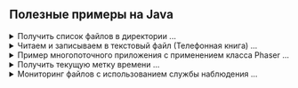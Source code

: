 ## Полезные примеры на Java

<details><summary>Получить список файлов в директории ...</summary>

```java
import java.io.File;
import java.util.Set;
import java.util.stream.Collectors;
import java.util.stream.Stream;

// Пример выводит все файлы в указанной директории + фильтр.
// Фильтрация коллекций с использованием нескольких критериев.

class ListFiles {

    public Set<String> listFilesUsingJavaIO(String dir) {
        return Stream.of(new File(dir).listFiles())
                //.filter(file -> !file.isDirectory())
                .filter(file -> !file.isDirectory() &&  // фильтр: файл не является директорий
                        file.getName().startsWith("GetListFiles")) // фильтр: имя файла начинается с "..."
                .map(File::getName)
                .collect(Collectors.toSet());
    }
}

public class GetListFiles {

    public static void main(String[] args) {
        String dir ="src/main/java/package01/";
        ListFiles listFiles = new ListFiles();
        System.out.println("Получить список файлов в директории: " + dir + "\n..");
        for (String checkFile : listFiles.listFilesUsingJavaIO(dir)) {
            System.out.println(checkFile);
        }
    }
}

/* -------------------------------------------
Получить список файлов в директории: src/main/java/package01/
..
GetListFiles.java
 */
```

[GetListFiles.java](https://github.com/aykononov/JavaExamples/tree/main/src/main/java/package01/GetListFiles.java "https://github.com/aykononov/JavaExamples/tree/main/src/main/java/package01/ListFilesDemo.java")

</details>

<details><summary>Читаем и записываем в текстовый файл (Телефонная книга) ...</summary>

```java
/* Простая база данных телефонных номеров, построенная на основе
   чтения и записи текстового файла со списком свойств.  */
import javax.imageio.IIOException;
import java.io.*;
import java.util.Properties;

public class PhoneBookFromTextFile {
    public static void main(String[] args) throws IOException {
        Properties ht = new Properties();
        BufferedReader br = new BufferedReader(new InputStreamReader(System.in));
        String name, number;
        FileInputStream fin = null;
        boolean changed = false;

        // Попытаться открыть файл phonebook.dat
        try {
            fin = new FileInputStream("src/main/java/package02/phonebook.dat");
        } catch (FileNotFoundException e) {
            // игнорировать отсутствующий файл
        }

        // Если телефонная книга уже существует, загрузить существующие телефонные номера.
        try {
            if (fin != null) {
                ht.load(fin);
                fin.close();
            }
        } catch (IIOException e) {
            System.out.println("Oшибкa чтения файла.");
        } catch (IOException e) {
            e.printStackTrace();
        }

        // разрешить пользователю вводить новые имена и номера телефонов абонентов
        do {
            System.out.println("Добавить контакт ('exit' для завершения).\n ввeдитe имя: ");
            name = br.readLine();
            if (name.equals("exit")) continue;
            System.out.println("Bвeдитe номер: ");
            number = br.readLine();
            ht.put(name, number);
            changed = true;
        } while (!name.equals("exit"));

        // сохранить телефонную книгу, если она изменилась
        if (changed) {
            FileOutputStream fout = new FileOutputStream("src/main/java/package02/phonebook.dat");
            ht.store(fout, "Телефонная книга");
            fout.close();
        }

        //искать номер по имени абонента
        do {
            System.out.println("Поиск контакта по имени ('exit' для завершения).\n ввeдитe имя: ");
            name = br.readLine();
            if (name.equals("exit")) continue;
            number = (String) ht.get(name);
            System.out.println("Контакт: " + name + ", " + number);
        } while (!name.equals("exit"));
    }
}
/* ----------------------------------------------
Добавить контакт ('exit' для завершения).
 ввeдитe имя:
alex
Bвeдитe номер:
111
Добавить контакт ('exit' для завершения).
 ввeдитe имя:
elen
Bвeдитe номер:
222
Добавить контакт ('exit' для завершения).
 ввeдитe имя:
exit
Поиск контакта по имени ('exit' для завершения).
 ввeдитe имя:
alex
Контакт: alex, 111
Поиск контакта по имени ('exit' для завершения).
 ввeдитe имя:
exit

 */
```

[PhoneBookFromTextFile.java](https://github.com/aykononov/JavaExamples/tree/main/src/main/java/package02/PhoneBookFromTextFile.java "https://github.com/aykononov/JavaExamples/tree/main/src/main/java/package02/PhoneBookFromTextFile.java")

</details>

<details><summary>Пример многопоточного приложения с применением класса Phaser ...</summary>

```java
/* Пример многопоточного приложения с применением класса Phaser.

Класс Phaser синхронизирует потоки - он определяет объект синхронизации,
который ждет, пока не завершится определенная фаза.
Далее Phaser переходит к следующей стадии или фазе и снова ожидает ее завершения.
*/
import java.util.concurrent.Phaser;

class PhaseThread implements Runnable {
    Phaser phaser;
    String name;

    PhaseThread(Phaser phaser, String name) {
        this.phaser = phaser;
        this.name = name;

        // регистрирует текущий поток как участника
        phaser.register();
    }

    public void run() {
        System.out.println(this.name + " выполняет фазу " + phaser.getPhase());
        phaser.arriveAndAwaitAdvance(); // сообщает, что Первая фаза достигнута
        try {
            Thread.sleep(100);
        } catch (InterruptedException e) {
            System.out.println(e.getMessage());
        }

        System.out.println(this.name + " выполняет фазу " + phaser.getPhase());
        phaser.arriveAndAwaitAdvance(); // сообщает, что Вторая фаза достигнута
        try {
            Thread.sleep(100);
        } catch (InterruptedException e) {
            System.out.println(e.getMessage());
        }

        System.out.println(this.name + " выполняет фазу " + phaser.getPhase());
        phaser.arriveAndDeregister(); // сообщает о Завершении фаз и удаляет с регистрации объект
    }
}

class MultithreadingUsingPhaser {
    public static void main(String[] args) {
        Phaser phaser = new Phaser(1); // число 1 - главный поток
        new Thread(new PhaseThread(phaser, "PhaserThread 1")).start();
        new Thread(new PhaseThread(phaser, "PhaserThread 2")).start();
        new Thread(new PhaseThread(phaser, "PhaserThread 3")).start();

        // ожидаем завершения фазы 0
        int phase = phaser.getPhase();
        phaser.arriveAndAwaitAdvance();
        System.out.println("Фаза " + phase + " завершена");

        // ожидаем завершения фазы 1
        phase = phaser.getPhase();
        phaser.arriveAndAwaitAdvance();
        System.out.println("Фаза " + phase + " завершена");

        // ожидаем завершения фазы 2
        phase = phaser.getPhase();
        phaser.arriveAndAwaitAdvance();
        System.out.println("Фаза " + phase + " завершена");

        phaser.arriveAndDeregister();
    }
}

/* ----------------------------
PhaserThread 2 выполняет фазу 0
PhaserThread 3 выполняет фазу 0
PhaserThread 1 выполняет фазу 0
Фаза 0 завершена
PhaserThread 1 выполняет фазу 1
PhaserThread 3 выполняет фазу 1
PhaserThread 2 выполняет фазу 1
Фаза 1 завершена
PhaserThread 2 выполняет фазу 2
PhaserThread 1 выполняет фазу 2
PhaserThread 3 выполняет фазу 2
Фаза 2 завершена
 */
```

[MultithreadingUsingPhaser.java](https://github.com/aykononov/JavaExamples/tree/main/src/main/java/package03/MultithreadingUsingPhaser.java "https://github.com/aykononov/JavaExamples/tree/main/src/main/java/package03/PhaseThreadDemo.java")

</details>

<details><summary>Получить текущую метку времени ...</summary>

```java
/* Получить текущую метку времени */

import java.sql.Timestamp;

public class GetCurrentTimestamp {
    public static void main(String[] args) {
        System.out.println(new Timestamp(System.currentTimeMillis()));
    }
}

/*---------------------
2020-11-25 15:36:10.581
 */
```

[GetCurrentTimestamp.java](https://github.com/aykononov/JavaExamples/tree/main/src/main/java/package04/GetCurrentTimestamp.java "https://github.com/aykononov/JavaExamples/tree/main/src/main/java/package04/GetCurrentTimestamp.java")

</details>

<details><summary>Мониторинг файлов с использованием службы наблюдения ...</summary>

```java
/* Мониторинг файлов с использованием службы наблюдения.
*  WatchService - Служба наблюдения, которая отслеживает зарегистрированные объекты на предмет изменений и событий. */
import java.io.IOException;
import java.nio.file.*;

public class WatcherServiceExample {
    public static void main(String[] args) {

        try (WatchService watchService = FileSystems.getDefault().newWatchService()) {
            Path path = Paths.get("src/main/java/package05");
            path.register(watchService,
                    StandardWatchEventKinds.ENTRY_CREATE,
                    StandardWatchEventKinds.ENTRY_DELETE,
                    StandardWatchEventKinds.ENTRY_MODIFY);
            WatchKey key;
            while ((key = watchService.take()) != null) {
                for (WatchEvent<?> event : key.pollEvents()) {
                    System.out.println(path + ": " + event.kind() + ": " + event.context());
                }
                key.reset();
            }
        } catch (IOException | InterruptedException e) {
            System.out.println(e.getMessage());
        }
    }
}
/* -----------------------------------------
src\main\java\package05: ENTRY_CREATE: a.txt
src\main\java\package05: ENTRY_MODIFY: a.txt
src\main\java\package05: ENTRY_DELETE: a.txt

 */
```

[WatcherServiceExample.java](https://github.com/aykononov/JavaExamples/tree/main/src/main/java/package05/WatcherServiceExample.java "https://github.com/aykononov/JavaExamples/tree/main/src/main/java/package05/WatcherServiceExample.java")

</details>

